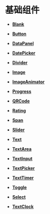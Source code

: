 # 基础组件

- **[Blank](ts-basic-components-blank.md)**

- **[Button](ts-basic-components-button.md)**

- **[DataPanel](ts-basic-components-datapanel.md)**

- **[DatePicker](ts-basic-components-datepicker.md)**

- **[Divider](ts-basic-components-divider.md)**

- **[Image](ts-basic-components-image.md)**

- **[ImageAnimator](ts-basic-components-imageanimator.md)**

- **[Progress](ts-basic-components-progress.md)**

- **[QRCode](ts-basic-components-qrcode.md)**

- **[Rating](ts-basic-components-rating.md)**

- **[Span](ts-basic-components-span.md)**

- **[Slider](ts-basic-components-slider.md)**

- **[Text](ts-basic-components-text.md)**

- **[TextArea](ts-basic-components-textarea.md)**

- **[TextInput](ts-basic-components-textinput.md)**

- **[TextPicker](ts-basic-components-textpicker.md)**

- **[TextTimer](ts-basic-components-texttimer.md)**

- **[Toggle](ts-basic-components-toggle.md)**

- **[Select](ts-basic-components-select.md)**
- **[TextClock](ts-basic-components-textClock.md)**


